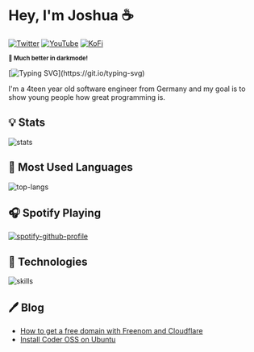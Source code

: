 # Hey, I'm Joshua ☕️

[![Twitter](https://img.shields.io/badge/Twitter-%231DA1F2.svg?&style=flat-square&logo=twitter&logoColor=white)](https://twitter.com/jqshuv) [![YouTube](https://img.shields.io/badge/YouTube-%23FF0000.svg?&style=flat-square&logo=youtube&logoColor=white)](https://youtube.com/channel/UC8dKSn0HpwceuAUCqIQxnzg) [![KoFi](https://img.shields.io/badge/Ko--Fi-%23000000.svg?&style=flat-square&logo=kofi&logoColor=white)](https://ko-fi.com/jqshuv)

<sup>**🛑 Much better in darkmode!**</sup>

[![Typing SVG](https://readme-typing-svg.herokuapp.com?font=Jetbrains+Mono&pause=1000&color=FFFFFF&width=500&height=40&lines=I+%3C3+education.;I+%3C3+open+source.;I+%3C3+music.+;I+%3C3+Go+and+JavaScript.)](https://git.io/typing-svg)


I'm a 4teen year old software engineer from Germany and my goal is to show young people how great programming is.

## 💡 Stats

![stats](https://github-readme-stats.vercel.app/api?username=jqshuv&show_icons=true&hide=stars&hide_border=true&bg_color=FF000000&text_color=ffffff&hide_title=true&count_private=true)

## 💾 Most Used Languages

![top-langs](https://github-readme-stats.vercel.app/api/top-langs?username=jqshuv&hide_border=true&bg_color=FF000000&text_color=ffffff&hide_title=true&count_private=true)

## 🎧 Spotify Playing

[![spotify-github-profile](https://spotify-github-profile.vercel.app/api/view?uid=3of7l89wyuvm3z6id46ompcad&cover_image=true&theme=natemoo-re&bar_color=ffffff&bar_color_cover=false)](https://spotify-github-profile.vercel.app/api/view?uid=3of7l89wyuvm3z6id46ompcad&redirect=true)

## 🔧 Technologies

![skills](https://skillicons.dev/icons?i=html,css,js,ts,git,github,jenkins,go,discord,nodejs,vue,react,mongodb,mysql,py,docker,kubernetes,md,bash,cloudflare,nginx,vscode,idea&theme=light)

## 🖊 Blog

<!-- BLOG-POST-LIST:START -->
- [How to get a free domain with Freenom and Cloudflare](https://jqshuv.blog/how-to-register-a-free-domain-with/)
- [Install Coder OSS on Ubuntu](https://jqshuv.blog/install-coder-oss-on-ubuntu/)
<!-- BLOG-POST-LIST:END -->
